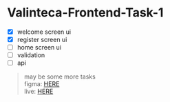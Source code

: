 # Valinteca-Frontend-Task-1

- [X] welcome screen ui
- [X] register screen ui
- [ ] home screen ui
- [ ] validation
- [ ] api

> may be some more tasks\
> figma: [HERE](https://www.figma.com/file/6DeOGqcKRgnraPT9ivDqaR/Signup-Flow-UI-(Community)?node-id=)\
> live: [HERE](https://ahmed-m-abdelfatah.github.io/Valinteca-Frontend-Task-1/build/)
